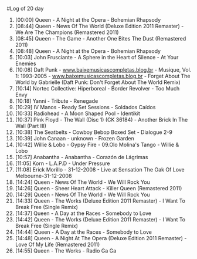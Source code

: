 #Log of 20 day

1. [00:00] Queen - A Night at the Opera - Bohemian Rhapsody
1. [08:44] Queen - News Of The World (Deluxe Edition 2011 Remaster) - We Are The Champions (Remastered 2011)
1. [08:45] Queen - The Game - Another One Bites The Dust (Remastered 2011)
1. [08:48] Queen - A Night at the Opera - Bohemian Rhapsody
1. [10:03] John Frusciante - A Sphere in the Heart of Silence - At Your Enemies
1. [10:08] Daft Punk - www.baixemusicascompletas.blog.br - Musique, Vol. 1: 1993-2005 - www.baixemusicascompletas.blog.br - Forget About The World by Gabrielle (Daft Punk: Don't Forget About The World Remix)
1. [10:14] Nortec Collective: Hiperboreal - Border Revolver - Too Much Envy
1. [10:18] Yanni - Tribute - Renegade
1. [10:29] IV Manos - Ready Set Sessions - Soldados Caídos
1. [10:33] Radiohead - A Moon Shaped Pool - Identikit
1. [10:37] Pink Floyd - The Wall (Disc 1) (CK 36184) - Another Brick In The Wall (Part III)
1. [10:38] The Seatbelts - Cowboy Bebop Boxed Set - Dialogue 2-9
1. [10:39] John Canaan - unknown - Frozen Garden
1. [10:42] Willie & Lobo - Gypsy Fire - 09.Olo Molina's Tango - Willie & Lobo
1. [10:57] Anabantha - Anabantha - Corazón de Lágrimas
1. [11:05] Korn - L.A.P.D - Under Pressure
1. [11:08] Erick Morillo - 31-12-2008 - Live at Sensation The Oak Of Love Melbourne-31-12-2008
1. [14:24] Queen - News Of The World - We Will Rock You
1. [14:26] Queen - Sheer Heart Attack - Killer Queen (Remastered 2011)
1. [14:29] Queen - News Of The World - We Will Rock You
1. [14:33] Queen - The Works (Deluxe Edition 2011 Remaster) - I Want To Break Free (Single Remix)
1. [14:37] Queen - A Day at the Races - Somebody to Love
1. [14:42] Queen - The Works (Deluxe Edition 2011 Remaster) - I Want To Break Free (Single Remix)
1. [14:44] Queen - A Day at the Races - Somebody to Love
1. [14:48] Queen - A Night At The Opera (Deluxe Edition 2011 Remaster) - Love Of My Life (Remastered 2011)
1. [14:55] Queen - The Works - Radio Ga Ga
